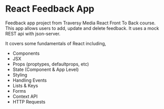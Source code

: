 # React Feedback App

Feedback app project from Traversy Media React Front To Back course. This app allows users to add, update and delete feedback. It uses a mock REST api with json-server.

It covers some fundamentals of React including,

- Components
- JSX
- Props (proptypes, defaultprops, etc)
- State (Component & App Level)
- Styling
- Handling Events
- Lists & Keys
- Forms
- Context API
- HTTP Requests